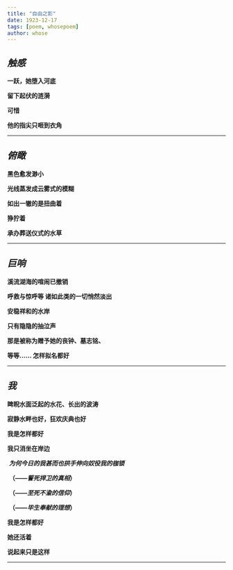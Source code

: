 ```yaml
---
title: "自由之影"
date: 1923-12-17
tags: [poem, whosepoem]
author: whose
---
```


## *触感*

**一跃，她堕入河底**

**留下起伏的涟漪**

**可惜**

**他的指尖只咂到衣角**

--------
## *俯瞰*

**黑色愈发渺小**

**光线蒸发成云雾式的模糊**

**如出一辙的是扭曲着**

**狰狞着**

**承办葬送仪式的水草**

--------
## *巨响*

**溪流湖海的喧闹已撤销**

**呼救与惊呼等 诸如此类的一切悄然淡出**

**安稳祥和的水岸**

**只有隐隐的抽泣声**

**那是被称为赠予她的丧钟、墓志铭、**

**等等...... 怎样拟名都好**

--------
## *我*

**睥睨水面泛起的水花、长出的波涛**

**寂静水畔也好，狂欢庆典也好**

**我是怎样都好**

**我只消坐在岸边**

​    ***为何今日的我甚而也拱手伸向奴役我的枷锁***

​      **（*——誓死捍卫的真相*）**

​      **（*——至死不渝的信仰*）**

​      **（*——毕生奉献的理想*）**

**我是怎样都好**

**她还活着**

**说起来只是这样**

------------

